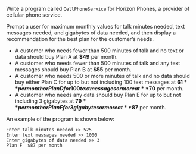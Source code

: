 Write a program called `CellPhoneService` for Horizon Phones, a provider of cellular phone service.

Prompt a user for maximum monthly values for talk minutes needed, text messages needed, and gigabytes of data needed, and then display a recommendation for the best plan for the customer’s needs. 

* A customer who needs fewer than 500 minutes of talk and no text or data should buy Plan A at **$49** per month.
* A customer who needs fewer than 500 minutes of talk and any text messages should buy Plan B at **$55** per month. 
* A customer who needs 500 or more minutes of talk and no data should buy either Plan C for up to but not including 100 text messages at **$61** per month or Plan D for 100 text messages or more at **$70** per month. 
* A customer who needs any data should buy Plan E for up to but not including 3 gigabytes at **$79** per month or Plan F for 3 gigabytes or more at **$87** per month.

An example of the program is shown below: 
```
Enter talk minutes needed >> 525
Enter text messages needed >> 1000
Enter gigabytes of data needed >> 3
Plan F  $87 per month
```


